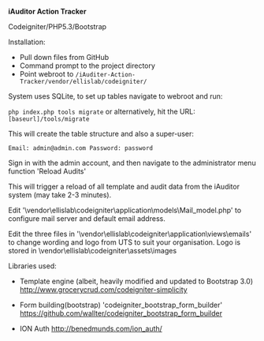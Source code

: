 **iAuditor Action Tracker**

Codeigniter/PHP5.3/Bootstrap

Installation:
- Pull down files from GitHub
- Command prompt to the project directory
- Point webroot to `/iAuditer-Action-Tracker/vendor/ellislab/codeigniter/`

System uses SQLite, to set up tables navigate to webroot and run:

`php index.php tools migrate`
or alternatively, hit the URL: `[baseurl]/tools/migrate`

This will create the table structure and also a super-user:

`Email: admin@admin.com
Password: password`

Sign in with the admin account, and then navigate to the administrator menu function
'Reload Audits'

This will trigger a reload of all template and audit data from the iAuditor system (may take 2-3 minutes).

Edit '\vendor\ellislab\codeigniter\application\models\Mail_model.php' to configure mail server and default email address.

Edit the three files in '\vendor\ellislab\codeigniter\application\views\emails' to change wording and logo from UTS to suit your organisation.
Logo is stored in \vendor\ellislab\codeigniter\assets\images


Libraries used:
- Template engine (albeit, heavily modified and updated to Bootstrap 3.0)
http://www.grocerycrud.com/codeigniter-simplicity

- Form building(bootstrap) 'codeigniter_bootstrap_form_builder'
https://github.com/wallter/codeigniter_bootstrap_form_builder

- ION Auth
http://benedmunds.com/ion_auth/



